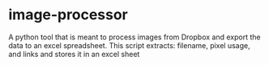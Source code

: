 # image-processor
A python tool that is meant to process images from Dropbox and export the data to an excel spreadsheet. This script extracts: filename, pixel usage, and links and stores it in an excel sheet
